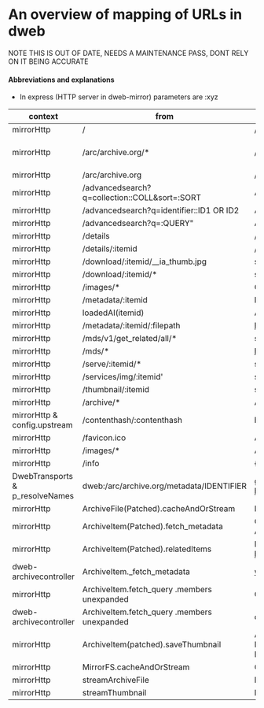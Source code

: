 # An overview of mapping of URLs in dweb

NOTE THIS IS OUT OF DATE, NEEDS A MAINTENANCE PASS, DONT RELY ON IT BEING ACCURATE

#### Abbreviations and explanations

* In express (HTTP server in dweb-mirror) parameters are :xyz 


context|from|to|notes
-------|----|-----|-----|
mirrorHttp|/|/archive/html?mirror:localhost:4244&transport=HTTP|
mirrorHttp|/arc/archive.org/*|/*|Handle legacy /arc/archive.org urls
mirrorHttp|/arc/archive.org|/archive/archive.html|
mirrorHttp|/advancedsearch?q=collection::COLL&sort=:SORT|ArchiveItem > fetch_metadata & fetch_query|
mirrorHttp|/advancedsearch?q=identifier::ID1 OR ID2|ArchiveItem > fetch_metadata & fetch_query (expand)|
mirrorHttp|/advancedsearch?q=:QUERY"|ArchiveItem > fetch_metadata & fetch_query|
mirrorHttp|/details|/archive/archive.html|
mirrorHttp|/details/:itemid|/archive/archive.html?item=:itemid|
mirrorHttp|/download/:itemid/__ia_thumb.jpg|streamThumbnail|
mirrorHttp|/download/:itemid/*|streamArchiveFile|
mirrorHttp|/images/*|CACHE/images/*|
mirrorHttp|/metadata/:itemid|loadedAI|
mirrorHttp|loadedAI(itemid)|ArchiveItem(patched).fetch_metadata
mirrorHttp|/metadata/:itemid/:filepath|https://dweb.archive.org/metadata/:itemid/:filepath|
mirrorHttp|/mds/v1/get_related/all/*|sendRelated > loadedAI & ArchiveItem.relatedItems|
mirrorHttp|/mds/*|https://be-api.us.archive.org/mds/*|
mirrorHttp|/serve/:itemid/*|streamArchiveFile|
mirrorHttp|/services/img/:itemid'|streamThumbnail|
mirrorHttp|/thumbnail/:itemid|streamThumbnail|
mirrorHttp|/archive/*|ARCHIVEUIDIR/*|
mirrorHttp & config.upstream|/contenthash/:contenthash|hashstore('sha1.filepath',:contenthash) or dweb.me/contenthash/:contenthash
mirrorHttp|/favicon.ico|ARCHIVEUIDIR/favicon.ico|
mirrorHttp|/images/*|ARCHIVEUIDIR/images|
mirrorHttp|/info|{config: CONFIG}|
DwebTransports & p_resolveNames|dweb:/arc/archive.org/metadata/IDENTIFIER|gun:/gun/arc/archive.org/metadata/IDENTIFIER & https://dweb.archive.org/metadata/IDENTIFIER|
mirrorHttp|ArchiveFile(Patched).cacheAndOrStream|MirrorFS(CACHEDIRS/IDENTIFIER/FILE, urls)|
mirrorHttp|ArchiveItem(Patched).fetch_metadata|CACHEDIR/IDENTIFIER/{_meta.json, _reviews.json, _files.json etc} or ArchiveItem._fetch_metadata|
mirrorHttp|ArchiveItem(Patched).relatedItems|MirrorFS.cacheAndOrStream(CACHEDIRS/IDENTIFIER/IDENTIFIER_related.json, https://be-api.us.archive.org/mds/v1/get_related/all/IDENTIFIER| 
dweb-archivecontroller|ArchiveItem._fetch_metadata|www-dweb-metadata.dev.archive.org:/metadata/IDENTIFIER|
mirrorHttp|ArchiveItem.fetch_query .members unexpanded|CACHEDIR/IDENTIFIER_member_cached.json|
dweb-archivecontroller|ArchiveItem.fetch_query .members unexpanded|dweb.archive.org/advancedsearch|
mirrorHttp|ArchiveItem(patched).saveThumbnail|ArchiveFile.cacheAndOrStream(files.find(__ia_thumb.jpg or IDENTIFIER_itemimage.jpg}) or MirrorFS.cacheAndOrStream(/services/img/IDENTIFIER)
mirrorHttp|MirrorFS.cacheAndOrStream|CACHEDIRS or urls|
mirrorHttp|streamArchiveFile|loadedA;ArchiveFile(patched).cacheAndOrStream|
mirrorHttp|streamThumbnail|loadedAI;ArchiveItem(patched).saveThumbnail|
